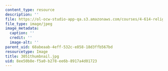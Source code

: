 ```yaml
---
content_type: resource
description: ''
file: https://ol-ocw-studio-app-qa.s3.amazonaws.com/courses/4-614-religious-architecture-and-islamic-cultures-fall-2002/8ee50b8ef5a0b278ee6b8917a4d01723_3051thumbnail.jpg
file_type: image/jpeg
image_metadata:
  caption: ''
  credit: ''
  image-alt: ''
parent_uid: 68abeaab-4eff-532c-e858-18d3ffb567bd
resourcetype: Image
title: 3051thumbnail.jpg
uid: 8ee50b8e-f5a0-b278-ee6b-8917a4d01723
---
```

